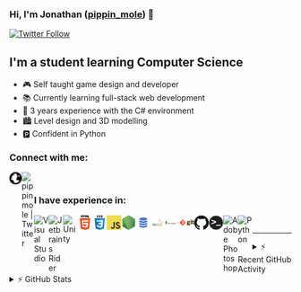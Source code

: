 ### Hi, I'm Jonathan ([pippin_mole](https://illusive.azurewebsites.net/)) 👋
[![Twitter Follow](https://img.shields.io/twitter/follow/pippinmole?color=1DA1F2&logo=twitter&style=for-the-badge)](https://twitter.com/intent/follow?original_referer=https%3A%2F%2Fgithub.com%2Fpippinmole&screen_name=pippinmole)

## I'm a student learning Computer Science

- 🎮 Self taught game design and developer
- 📚 Currently learning full-stack web development
- 💼 3 years experience with the C# environment
- 🏙️ Level design and 3D modelling
- 🅿️ Confident in Python 

### Connect with me:

[<img align="left" alt="" width="22px" src="https://raw.githubusercontent.com/iconic/open-iconic/master/svg/globe.svg" />](google.com) [<img align="left" alt="pippinmole | Twitter" width="22px" src="https://cdn.jsdelivr.net/npm/simple-icons@v3/icons/twitter.svg" />](https://twitter.com/pippinmole)

<br />

### I have experience in:
[<img align="left" margin="10px" alt="Visual Studio" width="26px" src="https://www.windowsmode.com/wp-content/uploads/2019/05/Visual-Studio-2019-official-logo-e1559151167636.png" />](https://visualstudio.microsoft.com/)
[<img align="left" alt="Jetbrains Rider" width="26px" src="https://codeopinion.com/wp-content/uploads/2017/08/logo.png" />](https://www.jetbrains.com/rider/)
[<img align="left" alt="Unity" width="26px" src="https://cdn.wikitude.com/static-website/2017/09/26172454/unity-icon-vector-logo.png" />](https://unity.com/)
[<img align="left" alt="HTML5" width="26px" src="https://raw.githubusercontent.com/github/explore/80688e429a7d4ef2fca1e82350fe8e3517d3494d/topics/html/html.png" />]()
[<img align="left" alt="CSS3" width="26px" src="https://raw.githubusercontent.com/github/explore/80688e429a7d4ef2fca1e82350fe8e3517d3494d/topics/css/css.png" />]()
[<img align="left" alt="JavaScript" width="26px" src="https://raw.githubusercontent.com/github/explore/80688e429a7d4ef2fca1e82350fe8e3517d3494d/topics/javascript/javascript.png" />](https://www.javascript.com/)
[<img align="left" alt="Node.js" width="26px" src="https://raw.githubusercontent.com/github/explore/80688e429a7d4ef2fca1e82350fe8e3517d3494d/topics/nodejs/nodejs.png" />](https://nodejs.org/en/)
[<img align="left" alt="SQL" width="26px" src="https://raw.githubusercontent.com/github/explore/80688e429a7d4ef2fca1e82350fe8e3517d3494d/topics/sql/sql.png" />]()
[<img align="left" alt="MySQL" width="26px" src="https://raw.githubusercontent.com/github/explore/80688e429a7d4ef2fca1e82350fe8e3517d3494d/topics/mysql/mysql.png" />](https://www.mysql.com/)
[<img align="left" alt="MongoDB" width="26px" src="https://raw.githubusercontent.com/github/explore/80688e429a7d4ef2fca1e82350fe8e3517d3494d/topics/mongodb/mongodb.png" />](https://www.mongodb.com/)
[<img align="left" alt="Git" width="26px" src="https://raw.githubusercontent.com/github/explore/80688e429a7d4ef2fca1e82350fe8e3517d3494d/topics/git/git.png" />](https://git-scm.com/)
[<img align="left" alt="GitHub" width="26px" src="https://raw.githubusercontent.com/github/explore/78df643247d429f6cc873026c0622819ad797942/topics/github/github.png" />](https://github.com/)
[<img align="left" alt="Terminal" width="26px" src="https://raw.githubusercontent.com/github/explore/80688e429a7d4ef2fca1e82350fe8e3517d3494d/topics/terminal/terminal.png" />]()
[<img align="left" alt="Adobe Photoshop" width="26px" src="https://www.adobe.com/content/dam/cc/us/en/creativecloud/max2020/mnemonics/photoshop.svg" />](https://www.adobe.com/uk/products/photoshop.html)
[<img align="left" alt="Python" width="26px" src="https://magazines-attachments.raspberrypi.org/magpi/legacy-assets/2015/10/Python-logo-notext.svg_.png" />](https://www.python.org/)

<br />

---

<details>
  <summary>⚡ Recent GitHub Activity</summary>
  
<!--START_SECTION:activity-->
1. 🎉 Merged PR [#35](https://github.com/pippinmole/Illusive/pull/35) in [pippinmole/Illusive](https://github.com/pippinmole/Illusive)
2. 💪 Opened PR [#35](https://github.com/pippinmole/Illusive/pull/35) in [pippinmole/Illusive](https://github.com/pippinmole/Illusive)
3. 🎉 Merged PR [#33](https://github.com/pippinmole/Illusive/pull/33) in [pippinmole/Illusive](https://github.com/pippinmole/Illusive)
4. 💪 Opened PR [#33](https://github.com/pippinmole/Illusive/pull/33) in [pippinmole/Illusive](https://github.com/pippinmole/Illusive)
5. 🎉 Merged PR [#32](https://github.com/pippinmole/Illusive/pull/32) in [pippinmole/Illusive](https://github.com/pippinmole/Illusive)
<!--END_SECTION:activity-->

</details>

<details>
  <summary>⚡ GitHub Stats</summary>

  <img align="left" alt="pippinmole's GitHub Stats" src="https://github-readme-stats.codestackr.vercel.app/api?username=pippinmole&show_icons=true&hide_border=true" />

</details>
